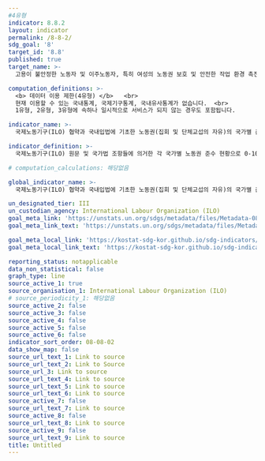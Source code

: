 ```yaml
---
#4유형
indicator: 8.8.2
layout: indicator
permalink: /8-8-2/
sdg_goal: '8'
target_id: '8.8'
published: true
target_name: >-
  고용이 불안정한 노동자 및 이주노동자, 특히 여성의 노동권 보호 및 안전한 작업 환경 촉진

computation_definitions: >-
  <b> 데이터 이용 제한(4유형) </b>   <br>
  현재 이용할 수 있는 국내통계, 국제기구통계, 국내유사통계가 없습니다.  <br> 
  1유형, 2유형, 3유형에 속하나 일시적으로 서비스가 되지 않는 경우도 포함됩니다.

indicator_name: >-
  국제노동기구(ILO) 협약과 국내입법에 기초한 노동권(집회 및 단체교섭의 자유)의 국가별 준수 수준 (성 및 이주 상태별)

indicator_definition: >-
  국제노동기구(ILO) 원문 및 국가법 조항들에 의거한 각 국가별 노동권 준수 현황으로 0-10점으로 측정되며 점수가 낮을수록 노동권 준수가 높음을 의미함

# computation_calculations: 해당없음

global_indicator_name: >-
  국제노동기구(ILO) 협약과 국내입법에 기초한 노동권(집회 및 단체교섭의 자유)의 국가별 준수 수준 (성 및 이주 상태별)

un_designated_tier: III
un_custodian_agency: International Labour Organization (ILO)
goal_meta_link: 'https://unstats.un.org/sdgs/metadata/files/Metadata-08-08-02.pdf'
goal_meta_link_text: 'https://unstats.un.org/sdgs/metadata/files/Metadata-08-08-02.pdf'

goal_meta_local_link: 'https://kostat-sdg-kor.github.io/sdg-indicators/public/data/Metadata-08-08-02_KOR.pdf'
goal_meta_local_link_text: 'https://kostat-sdg-kor.github.io/sdg-indicators/public/data/Metadata-08-08-02_KOR.pdf'

reporting_status: notapplicable
data_non_statistical: false
graph_type: line
source_active_1: true
source_organisation_1: International Labour Organization (ILO)
# source_periodicity_1: 해당없음
source_active_2: false
source_active_3: false
source_active_4: false
source_active_5: false
source_active_6: false
indicator_sort_order: 08-08-02
data_show_map: false
source_url_text_1: Link to source
source_url_text_2: Link to Source
source_url_3: Link to source
source_url_text_4: Link to source
source_url_text_5: Link to source
source_url_text_6: Link to source
source_active_7: false
source_url_text_7: Link to source
source_active_8: false
source_url_text_8: Link to source
source_active_9: false
source_url_text_9: Link to source
title: Untitled
---
```

